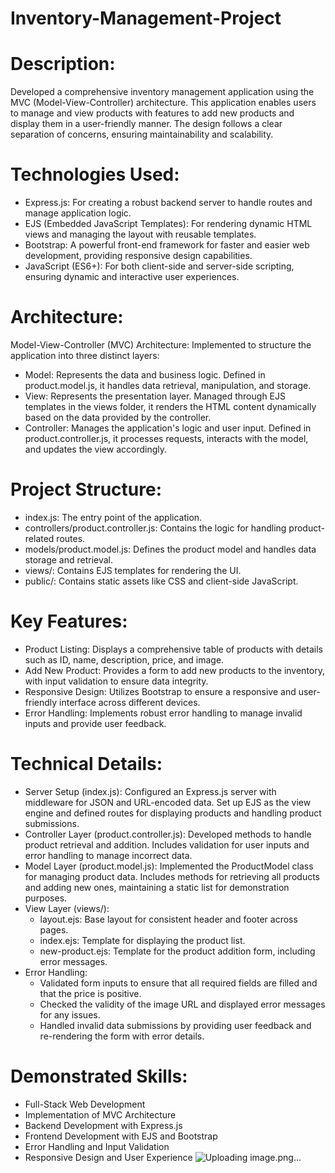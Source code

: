 # Inventory-Management-Project

# Description:
Developed a comprehensive inventory management application using the MVC (Model-View-Controller) architecture. This application enables users to manage and view products with features to add new products and display them in a user-friendly manner. The design follows a clear separation of concerns, ensuring maintainability and scalability.

# Technologies Used:
  * Express.js: For creating a robust backend server to handle routes and manage application logic.
  * EJS (Embedded JavaScript Templates): For rendering dynamic HTML views and managing the layout with reusable templates.
  * Bootstrap: A powerful front-end framework for faster and easier web development, providing responsive design capabilities.
  * JavaScript (ES6+): For both client-side and server-side scripting, ensuring dynamic and interactive user experiences.

# Architecture:
Model-View-Controller (MVC) Architecture: Implemented to structure the application into three distinct layers:
 * Model: Represents the data and business logic. Defined in product.model.js, it handles data retrieval, manipulation, and storage.
 * View: Represents the presentation layer. Managed through EJS templates in the views folder, it renders the HTML content dynamically based on the data provided by the controller.
 * Controller: Manages the application's logic and user input. Defined in product.controller.js, it processes requests, interacts with the model, and updates the view accordingly.

# Project Structure:
  * index.js: The entry point of the application.
  * controllers/product.controller.js: Contains the logic for handling product-related routes.
  * models/product.model.js: Defines the product model and handles data storage and retrieval.
  * views/: Contains EJS templates for rendering the UI.
  * public/: Contains static assets like CSS and client-side JavaScript.

# Key Features:

  * Product Listing: Displays a comprehensive table of products with details such as ID, name, description, price, and image.
  * Add New Product: Provides a form to add new products to the inventory, with input validation to ensure data integrity.
  * Responsive Design: Utilizes Bootstrap to ensure a responsive and user-friendly interface across different devices.
  * Error Handling: Implements robust error handling to manage invalid inputs and provide user feedback.
  
# Technical Details:

  * Server Setup (index.js):  Configured an Express.js server with middleware for JSON and URL-encoded data. Set up EJS as the view engine and defined routes for displaying products and handling product submissions.
  * Controller Layer (product.controller.js): Developed methods to handle product retrieval and addition. Includes validation for user inputs and error handling to manage incorrect data.
  * Model Layer (product.model.js): Implemented the ProductModel class for managing product data. Includes methods for retrieving all products and adding new ones, maintaining a static list for demonstration purposes.
  * View Layer (views/):
    * layout.ejs: Base layout for consistent header and footer across pages.
    * index.ejs: Template for displaying the product list.
    * new-product.ejs: Template for the product addition form, including error messages.
  * Error Handling:
    * Validated form inputs to ensure that all required fields are filled and that the price is positive.
    * Checked the validity of the image URL and displayed error messages for any issues.
    * Handled invalid data submissions by providing user feedback and re-rendering the form with error details.

    
# Demonstrated Skills:

  * Full-Stack Web Development
  * Implementation of MVC Architecture
  * Backend Development with Express.js
  * Frontend Development with EJS and Bootstrap
  * Error Handling and Input Validation
  * Responsive Design and User Experience
![Uploading image.png…]()
